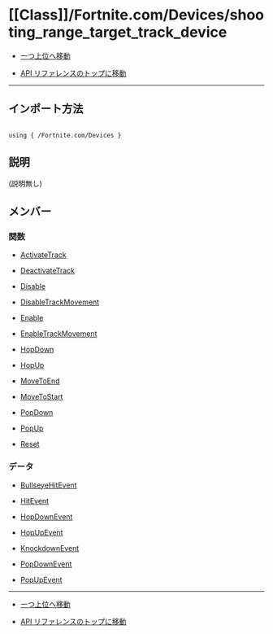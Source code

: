# [[Class]]/Fortnite.com/Devices/shooting_range_target_track_device

- [一つ上位へ移動](../main.md)

- [API リファレンスのトップに移動](/main.md)

---

## インポート方法

```verse

using { /Fortnite.com/Devices }

```

## 説明

(説明無し)

## メンバー

### 関数

- [ActivateTrack](./F_ActivateTrack/main.md)

- [DeactivateTrack](./F_DeactivateTrack/main.md)

- [Disable](./F_Disable/main.md)

- [DisableTrackMovement](./F_DisableTrackMovement/main.md)

- [Enable](./F_Enable/main.md)

- [EnableTrackMovement](./F_EnableTrackMovement/main.md)

- [HopDown](./F_HopDown/main.md)

- [HopUp](./F_HopUp/main.md)

- [MoveToEnd](./F_MoveToEnd/main.md)

- [MoveToStart](./F_MoveToStart/main.md)

- [PopDown](./F_PopDown/main.md)

- [PopUp](./F_PopUp/main.md)

- [Reset](./F_Reset/main.md)

### データ

- [BullseyeHitEvent](./D_BullseyeHitEvent/main.md)

- [HitEvent](./D_HitEvent/main.md)

- [HopDownEvent](./D_HopDownEvent/main.md)

- [HopUpEvent](./D_HopUpEvent/main.md)

- [KnockdownEvent](./D_KnockdownEvent/main.md)

- [PopDownEvent](./D_PopDownEvent/main.md)

- [PopUpEvent](./D_PopUpEvent/main.md)

---

- [一つ上位へ移動](../main.md)

- [API リファレンスのトップに移動](/main.md)
